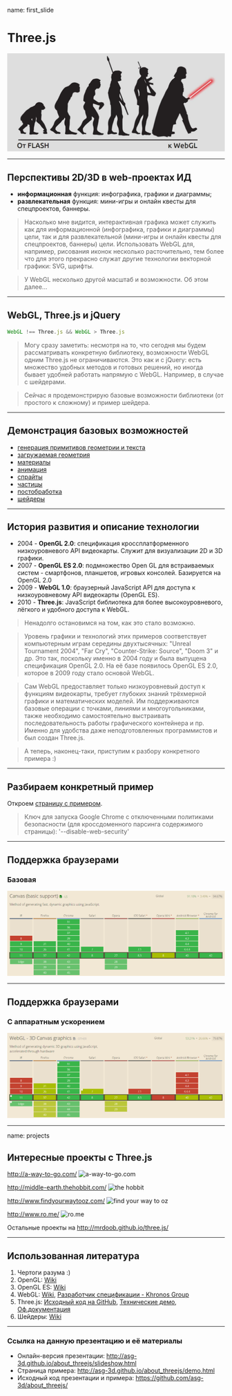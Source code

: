 name: first_slide
# Three.js

![Эволюция: от FLASH к WebGL](./slideshow_assets/evolution.png)

---

## Перспективы 2D/3D в web-проектах ИД

- **информационная** функция: инфографика, графики и диаграммы;
- **развлекательная** функция: мини-игры и онлайн квесты для спецпроектов, баннеры.

> Насколько мне видится, интерактивная графика может служить как для информационной (инфографика, графики и диаграммы) цели, так и для развлекательной (мини-игры и онлайн квесты для спецпроектов, баннеры) цели. Использовать WebGL для, например, рисования иконок несколько расточительно, тем более что для этого прекрасно служат другие технологии векторной графики: SVG, шрифты.

> У WebGL несколько другой масштаб и возможности. Об этом далее...

---

## WebGL, Three.js и jQuery

```javascript
WebGL !== Three.js && WebGL > Three.js
```

> Могу сразу заметить: несмотря на то, что сегодня мы будем рассматривать конкретную библиотеку, возможности WebGL одним Three.js не ограничиваются. Это как и с jQuery: есть множество удобных методов и готовых решений, но иногда бывает удобней работать напрямую с WebGL. Например, в случае с шейдерами.

> Сейчас я продемонстрирую базовые возможности библиотеки (от простого к сложному) и пример шейдера.

---

## Демонстрация базовых возможностей

- [генерация примитивов геометрии и текста](http://threejs.org/examples/webgl_geometries.html)
- [загружаемая геометрия](http://threejs.org/examples/webgl_loader_ctm_materials.html)
- [материалы](http://threejs.org/examples/webgl_materials_bumpmap_skin.html)
- [анимация](http://threejs.org/examples/webgl_animation_skinning_morph.html)
- [спрайты](http://threejs.org/examples/webgl_sprites.html)
- [частицы](http://threejs.org/examples/webgl_particles_dynamic.html)
- [постобработка](http://threejs.org/examples/webgl_postprocessing_godrays.html)
- [шейдеры](http://threejs.org/examples/webgl_shaders_ocean.html)

---

## История развития и описание технологии

- 2004 - **OpenGL 2.0**: спецификация кроссплатформенного низкоуровневого API видеокарты. Служит для визуализации 2D и 3D графики.
- 2007 - **OpenGL ES 2.0**: подмножество Open GL для встраиваемых систем - смартфонов, планшетов, игровых консолей. Базируется на OpenGL 2.0
- 2009 - **WebGL 1.0**: браузерный JavaScript API для доступа к низкоуровневому API видеокарты (OpenGL ES).
- 2010 - **Three.js**: JavaScript библиотека для более высокоуровневого, лёгкого и удобного доступа к WebGL.

> Ненадолго остановимся на том, как это стало возможно.

> Уровень графики и технологий этих примеров соответствует компьютерным играм середины двухтысячных: "Unreal Tournament 2004", "Far Cry", "Counter-Strike: Source", "Doom 3" и др. Это так, поскольку именно в 2004 году и была выпущена спецификация OpenGL 2.0. На её базе появилось OpenGL ES 2.0, которое в 2009 году стало основой WebGL.

> Сам WebGL предоставляет только низкоуровневый доступ к функциям видеокарты, требует глубоких знаний трёхмерной графики и математических моделей. Им поддерживаются базовые операции с точками, линиями и многоугольниками, также необходимо самостоятельно выстраивать последовательность работы графического контейнера и пр. Именно для удобства даже неподготовленных программистов и был создан Three.js.

> А теперь, наконец-таки, приступим к разбору конкретного примера :)

---

## Разбираем конкретный пример

Откроем [страницу с примером](demo.html).

> Ключ для запуска Google Chrome с отключенными политиками безопасности (для кроссдоменного парсинга содержимого страницы): '--disable-web-security'

---

## Поддержка браузерами

### Базовая
![Базовая поддержка](./slideshow_assets/basic_support.png)

---

## Поддержка браузерами

### С аппаратным ускорением
![Поддержка аппаратного ускорения](./slideshow_assets/webgl_support.png)

---

name: projects
## Интересные проекты с Three.js

http://a-way-to-go.com/
![a-way-to-go.com](https://mrdoob.github.io/three.js/files/projects/waytogo.png)

http://middle-earth.thehobbit.com/
![the hobbit](https://mrdoob.github.io/three.js/files/projects/thehobbit.jpg)

http://www.findyourwaytooz.com/
![find your way to oz](https://mrdoob.github.io/three.js/files/projects/findyourwaytooz.jpg)

http://www.ro.me/
![ro.me](https://mrdoob.github.io/three.js/files/projects/rome.jpg)

Остальные проекты на http://mrdoob.github.io/three.js/

---

## Использованная литература
1. Чертоги разума :)
2. OpenGL: [Wiki](https://en.wikipedia.org/wiki/OpenGL)
3. OpenGL ES: [Wiki](https://en.wikipedia.org/wiki/OpenGL_ES)
4. WebGL: [Wiki](https://en.wikipedia.org/wiki/WebGL), [Разработчик спецификации - Khronos Group](https://www.khronos.org/webgl/)
5. Three.js: [Исходный код на GitHub](https://github.com/mrdoob/three.js), [Технические демо](http://threejs.org/examples/), [Оф.документация](http://mrdoob.github.io/three.js/docs/)
6. Шейдеры: [Wiki](https://en.wikipedia.org/wiki/Shader)

---

### Ссылка на данную презентацию и её материалы

- Онлайн-версия презентации: http://asg-3d.github.io/about_threejs/slideshow.html
- Страница примера: http://asg-3d.github.io/about_threejs/demo.html
- Исходный код презентации и примера: https://github.com/asg-3d/about_threejs/